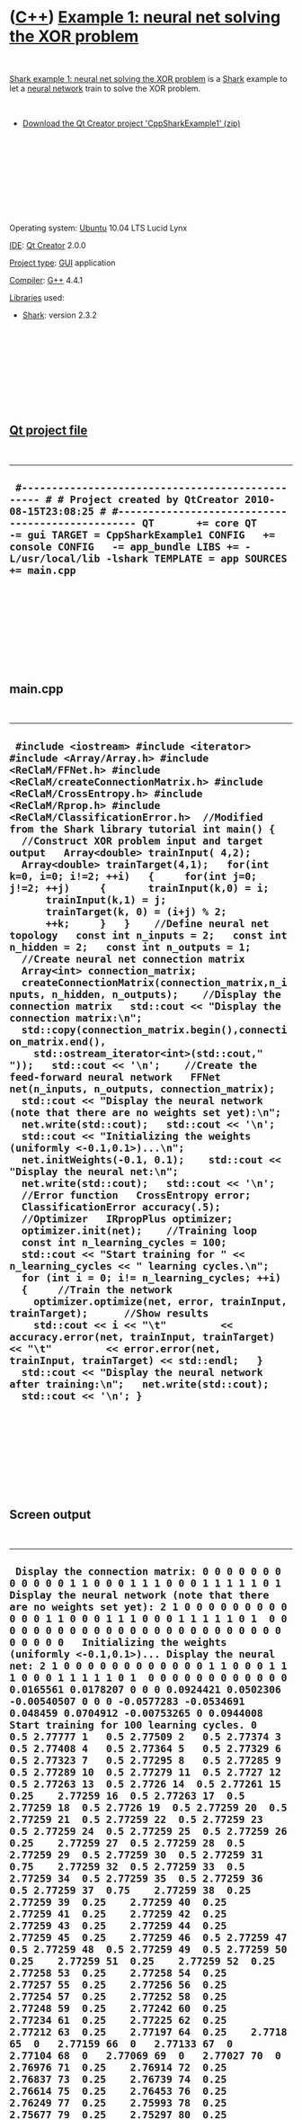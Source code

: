 



 

 

 

 

 

([C++](Cpp.htm)) [Example 1: neural net solving the XOR problem](CppSharkExample1.htm)
======================================================================================

 

[Shark example 1: neural net solving the XOR
problem](CppSharkExample1.htm) is a [Shark](CppShark.htm) example to let
a [neural network](CppNeuralNetwork.htm) train to solve the XOR problem.

 

-   [Download the Qt Creator project
    'CppSharkExample1' (zip)](CppSharkExample1.zip)

 

 

 

 

 

Operating system: [Ubuntu](http://www.ubuntu.com) 10.04 LTS Lucid Lynx

[IDE](CppIde.htm): [Qt Creator](CppQtCreator.htm) 2.0.0

[Project type](CppQtProjectType.htm): [GUI](CppGui.htm) application

[Compiler](CppCompiler.htm): [G++](CppGpp.htm) 4.4.1

[Libraries](CppLibrary.htm) used:

-   [Shark](CppShark.htm): version 2.3.2

 

 

 

 

 

[Qt project file](CppQtProjectFile.htm)
---------------------------------------

 

  -------------------------------------------------------------------------------------------------------------------------------------------------------------------------------------------------------------------------------------------------------------------------------------------------------------------------------------------
  ` #------------------------------------------------- # # Project created by QtCreator 2010-08-15T23:08:25 # #------------------------------------------------- QT       += core QT       -= gui TARGET = CppSharkExample1 CONFIG   += console CONFIG   -= app_bundle LIBS += -L/usr/local/lib -lshark TEMPLATE = app SOURCES += main.cpp`
  -------------------------------------------------------------------------------------------------------------------------------------------------------------------------------------------------------------------------------------------------------------------------------------------------------------------------------------------

 

 

 

 

 

main.cpp
--------

 

  ----------------------------------------------------------------------------------------------------------------------------------------------------------------------------------------------------------------------------------------------------------------------------------------------------------------------------------------------------------------------------------------------------------------------------------------------------------------------------------------------------------------------------------------------------------------------------------------------------------------------------------------------------------------------------------------------------------------------------------------------------------------------------------------------------------------------------------------------------------------------------------------------------------------------------------------------------------------------------------------------------------------------------------------------------------------------------------------------------------------------------------------------------------------------------------------------------------------------------------------------------------------------------------------------------------------------------------------------------------------------------------------------------------------------------------------------------------------------------------------------------------------------------------------------------------------------------------------------------------------------------------------------------------------------------------------------------------------------------------------------------------------------------------------------------------------------------------------------------------------------------------------------------------------------------------------------------------------------------------------------------------------------------------------------------------------------------------------------------------------------------------------------------------------------------------------------------------------------------------------------------------------------------------------
  ` #include <iostream> #include <iterator> #include <Array/Array.h> #include <ReClaM/FFNet.h> #include <ReClaM/createConnectionMatrix.h> #include <ReClaM/CrossEntropy.h> #include <ReClaM/Rprop.h> #include <ReClaM/ClassificationError.h>  //Modified from the Shark library tutorial int main() {   //Construct XOR problem input and target output   Array<double> trainInput( 4,2);   Array<double> trainTarget(4,1);   for(int k=0, i=0; i!=2; ++i)   {     for(int j=0; j!=2; ++j)     {       trainInput(k,0) = i;       trainInput(k,1) = j;       trainTarget(k, 0) = (i+j) % 2;       ++k;     }   }    //Define neural net topology   const int n_inputs = 2;   const int n_hidden = 2;   const int n_outputs = 1;   //Create neural net connection matrix   Array<int> connection_matrix;   createConnectionMatrix(connection_matrix,n_inputs, n_hidden, n_outputs);    //Display the connection matrix   std::cout << "Display the connection matrix:\n";   std::copy(connection_matrix.begin(),connection_matrix.end(),     std::ostream_iterator<int>(std::cout," "));   std::cout << '\n';    //Create the feed-forward neural network   FFNet net(n_inputs, n_outputs, connection_matrix);   std::cout << "Display the neural network (note that there are no weights set yet):\n";   net.write(std::cout);   std::cout << '\n';    std::cout << "Initializing the weights (uniformly <-0.1,0.1>)...\n";   net.initWeights(-0.1, 0.1);    std::cout << "Display the neural net:\n";   net.write(std::cout);   std::cout << '\n';    //Error function   CrossEntropy error;   ClassificationError accuracy(.5);    //Optimizer   IRpropPlus optimizer;   optimizer.init(net);    //Training loop   const int n_learning_cycles = 100;   std::cout << "Start training for " << n_learning_cycles << " learning cycles.\n";   for (int i = 0; i!= n_learning_cycles; ++i)   {     //Train the network     optimizer.optimize(net, error, trainInput, trainTarget);      //Show results     std::cout << i << "\t"         << accuracy.error(net, trainInput, trainTarget) << "\t"         << error.error(net, trainInput, trainTarget) << std::endl;   }    std::cout << "Display the neural network after training:\n";   net.write(std::cout);   std::cout << '\n'; }`
  ----------------------------------------------------------------------------------------------------------------------------------------------------------------------------------------------------------------------------------------------------------------------------------------------------------------------------------------------------------------------------------------------------------------------------------------------------------------------------------------------------------------------------------------------------------------------------------------------------------------------------------------------------------------------------------------------------------------------------------------------------------------------------------------------------------------------------------------------------------------------------------------------------------------------------------------------------------------------------------------------------------------------------------------------------------------------------------------------------------------------------------------------------------------------------------------------------------------------------------------------------------------------------------------------------------------------------------------------------------------------------------------------------------------------------------------------------------------------------------------------------------------------------------------------------------------------------------------------------------------------------------------------------------------------------------------------------------------------------------------------------------------------------------------------------------------------------------------------------------------------------------------------------------------------------------------------------------------------------------------------------------------------------------------------------------------------------------------------------------------------------------------------------------------------------------------------------------------------------------------------------------------------------------------

 

 

 

 

 

Screen output
-------------

 

  ---------------------------------------------------------------------------------------------------------------------------------------------------------------------------------------------------------------------------------------------------------------------------------------------------------------------------------------------------------------------------------------------------------------------------------------------------------------------------------------------------------------------------------------------------------------------------------------------------------------------------------------------------------------------------------------------------------------------------------------------------------------------------------------------------------------------------------------------------------------------------------------------------------------------------------------------------------------------------------------------------------------------------------------------------------------------------------------------------------------------------------------------------------------------------------------------------------------------------------------------------------------------------------------------------------------------------------------------------------------------------------------------------------------------------------------------------------------------------------------------------------------------------------------------------------------------------------------------------------------------------------------------------------------------------------------------------------------------------------------------------------------------------------------------------------------------------------------------------------------------------------------------------------------------------------------------------------------------------------------------------------------------------------------------------------------------------------------------------------------------------------------------------------------------------------------------------------------------------------------------------------------------------------------------------------------------------------------------------------------------------------------------------------------------------------------------------------------------------------------------------------------------------------------------------------------------------------------------------------------------------------------------------------------------------------------------------------------------------------------------------------------------------------------------------
  ` Display the connection matrix: 0 0 0 0 0 0 0 0 0 0 0 0 1 1 0 0 0 1 1 1 0 0 0 1 1 1 1 1 0 1  Display the neural network (note that there are no weights set yet): 2 1 0 0 0 0 0 0 0 0 0 0 0 0 1 1 0 0 0 1 1 1 0 0 0 1 1 1 1 1 0 1  0 0 0 0 0 0 0 0 0 0 0 0 0 0 0 0 0 0 0 0 0 0 0 0 0 0 0 0 0 0   Initializing the weights (uniformly <-0.1,0.1>)... Display the neural net: 2 1 0 0 0 0 0 0 0 0 0 0 0 0 1 1 0 0 0 1 1 1 0 0 0 1 1 1 1 1 0 1  0 0 0 0 0 0 0 0 0 0 0 0 0.0165561 0.0178207 0 0 0 0.0924421 0.0502306 -0.00540507 0 0 0 -0.0577283 -0.0534691 0.048459 0.0704912 -0.00753265 0 0.0944008   Start training for 100 learning cycles. 0   0.5 2.77777 1   0.5 2.77509 2   0.5 2.77374 3   0.5 2.77408 4   0.5 2.77364 5   0.5 2.77329 6   0.5 2.77323 7   0.5 2.77295 8   0.5 2.77285 9   0.5 2.77289 10  0.5 2.77279 11  0.5 2.7727 12  0.5 2.77263 13  0.5 2.7726 14  0.5 2.77261 15  0.25    2.77259 16  0.5 2.77263 17  0.5 2.77259 18  0.5 2.7726 19  0.5 2.77259 20  0.5 2.77259 21  0.5 2.77259 22  0.5 2.77259 23  0.5 2.77259 24  0.5 2.77259 25  0.5 2.77259 26  0.25    2.77259 27  0.5 2.77259 28  0.5 2.77259 29  0.5 2.77259 30  0.5 2.77259 31  0.75    2.77259 32  0.5 2.77259 33  0.5 2.77259 34  0.5 2.77259 35  0.5 2.77259 36  0.5 2.77259 37  0.75    2.77259 38  0.25    2.77259 39  0.25    2.77259 40  0.25    2.77259 41  0.25    2.77259 42  0.25    2.77259 43  0.25    2.77259 44  0.25    2.77259 45  0.25    2.77259 46  0.5 2.77259 47  0.5 2.77259 48  0.5 2.77259 49  0.5 2.77259 50  0.25    2.77259 51  0.25    2.77259 52  0.25    2.77258 53  0.25    2.77258 54  0.25    2.77257 55  0.25    2.77256 56  0.25    2.77254 57  0.25    2.77252 58  0.25    2.77248 59  0.25    2.77242 60  0.25    2.77234 61  0.25    2.77225 62  0.25    2.77212 63  0.25    2.77197 64  0.25    2.7718 65  0   2.77159 66  0   2.77133 67  0   2.77104 68  0   2.77069 69  0   2.77027 70  0   2.76976 71  0.25    2.76914 72  0.25    2.76837 73  0.25    2.76739 74  0.25    2.76614 75  0.25    2.76453 76  0.25    2.76249 77  0.25    2.75993 78  0.25    2.75677 79  0.25    2.75297 80  0.25    2.74849 81  0.25    2.74327 82  0.25    2.73724 83  0.25    2.73022 84  0.25    2.72202 85  0.25    2.71235 86  0.25    2.70091 87  0.25    2.68738 88  0.25    2.67141 89  0.25    2.65263 90  0.25    2.63065 91  0.25    2.60513 92  0.25    2.57575 93  0.25    2.54237 94  0.25    2.50502 95  0.25    2.46408 96  0.25    2.42048 97  0.25    2.37597 98  0.25    2.33356 99  0.25    2.27967 Display the neural network after training: 2 1 0 0 0 0 0 0 0 0 0 0 0 0 1 1 0 0 0 1 1 1 0 0 0 1 1 1 1 1 0 1  0 0 0 0 0 0 0 0 0 0 0 0 89.9339 83.6439 0 0 0 -43.2266 -1.54356 12.7449 0 0 0 1.17246 -0.185063 -0.185816 1.28051 -0.244617 0 -0.157372`
  ---------------------------------------------------------------------------------------------------------------------------------------------------------------------------------------------------------------------------------------------------------------------------------------------------------------------------------------------------------------------------------------------------------------------------------------------------------------------------------------------------------------------------------------------------------------------------------------------------------------------------------------------------------------------------------------------------------------------------------------------------------------------------------------------------------------------------------------------------------------------------------------------------------------------------------------------------------------------------------------------------------------------------------------------------------------------------------------------------------------------------------------------------------------------------------------------------------------------------------------------------------------------------------------------------------------------------------------------------------------------------------------------------------------------------------------------------------------------------------------------------------------------------------------------------------------------------------------------------------------------------------------------------------------------------------------------------------------------------------------------------------------------------------------------------------------------------------------------------------------------------------------------------------------------------------------------------------------------------------------------------------------------------------------------------------------------------------------------------------------------------------------------------------------------------------------------------------------------------------------------------------------------------------------------------------------------------------------------------------------------------------------------------------------------------------------------------------------------------------------------------------------------------------------------------------------------------------------------------------------------------------------------------------------------------------------------------------------------------------------------------------------------------------------------------

 

 

 

 

 





 

[![Valid XHTML 1.0 Strict](valid-xhtml10.png){width="88"
height="31"}](http://validator.w3.org/check?uri=referer)
